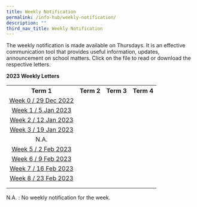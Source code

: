 ```yaml
---
title: Weekly Notification
permalink: /info-hub/weekly-notification/
description: ""
third_nav_title: Weekly Notification
---
```

<p>The weekly notification is made available on Thursdays. It is an effective communication tool that provides useful information, updates, announcement on school matters. Click on the file to read or download the respective letters.</p>
<p><strong>2023 Weekly Letters</strong></p>
<table>
<tbody>
<tr>
<th style="text-align: center;">Term 1</th>
<th style="text-align: center;">Term 2</th>
<th style="text-align: center;">Term 3</th>
<th style="text-align: center;">Term 4</th>
</tr>
<tr>
<td style="text-align: center;"><a href="https://drive.google.com/file/d/1VhV4Ac8Qwj_IzQXv0GEDmfUIHJJeitVu/view" target="_blank" rel="noopener">Week 0 / 29 Dec 2022</a></td>
<td style="text-align: center;"></td>
<td style="text-align: center;"></td>
<td style="text-align: center;"></td>
</tr>
<tr>
<td style="text-align: center;"><a href="https://drive.google.com/file/d/1a8TDiUnzCCI-fdP3HCSuhpFhuguGiI5g/view" target="_blank" rel="noopener">Week 1 / 5 Jan 2023</a></td>
<td style="text-align: center;"></td>
<td style="text-align: center;"></td>
<td style="text-align: center;"></td>
</tr>
<tr>
<td style="text-align: center;"><a href="https://drive.google.com/file/d/1labU3gWjR4goRjHlS2WUZly7-PDTVvk1/view" target="_blank" rel="noopener">Week 2 / 12 Jan 2023</a></td>
<td style="text-align: center;"></td>
<td style="text-align: center;"></td>
<td style="text-align: center;"></td>
</tr>
<tr>
<td style="text-align: center;"><a href="https://drive.google.com/file/d/1kD16HdTrCLbSh-lpa_fSEf2UM57tb6KO/view?usp=sharing" target="_blank" rel="noopener">Week 3 / 19 Jan 2023</a></td>
<td style="text-align: center;"></td>
<td style="text-align: center;"></td>
<td style="text-align: center;"></td>
</tr>
<tr>
<td style="text-align: center;">N.A.</td>
<td style="text-align: center;"></td>
<td style="text-align: center;"></td>
<td style="text-align: center;"></td>
</tr>
<tr>
<td style="text-align: center;"><a href="https://drive.google.com/file/d/1gEbGsqJ6yWB4P009-vGmnR3xtc95pS5F/view?usp=sharing" target="_blank" rel="noopener">Week 5 / 2 Feb 2023</a></td>
<td style="text-align: center;"></td>
<td style="text-align: center;"></td>
<td style="text-align: center;"></td>
</tr>
<tr>
<td style="text-align: center;"><a href="https://drive.google.com/file/d/1vd6CqUsPqAs2BTOVTkFP-8qHYLZABS74/view?usp=sharing" target="_blank" rel="noopener">Week 6 / 9 Feb 2023</a></td>
<td style="text-align: center;"></td>
<td style="text-align: center;"></td>
<td style="text-align: center;"></td>
</tr>
<tr>
<td style="text-align: center;"><a href="https://drive.google.com/file/d/11oSj-tIHEfnyqgtRAxdd5EOcsXfUtnYu/view?usp=sharing" target="_blank" rel="noopener">Week 7 / 16 Feb 2023</a></td>
<td style="text-align: center;"></td>
<td style="text-align: center;"></td>
<td style="text-align: center;"></td>
</tr>
<tr>
<td style="text-align: center;"><a href="https://drive.google.com/file/d/1UzpI6nAMpbrUWAVSzvFN-3UxThk62nD0/view?usp=sharing" target="_blank" rel="noopener">Week 8 / 23 Feb 2023</a></td>
<td style="text-align: center;"></td>
<td style="text-align: center;"></td>
<td style="text-align: center;"></td>
</tr>
<tr>
<td style="text-align: center;"></td>
<td style="text-align: center;"></td>
<td style="text-align: center;"></td>
<td style="text-align: center;"></td>
</tr>
<tr>
<td style="text-align: center;"></td>
<td style="text-align: center;"></td>
<td style="text-align: center;"></td>
<td style="text-align: center;"></td>
</tr>
</tbody>
</table>
<p>N.A. : No weekly notification for the week.</p>